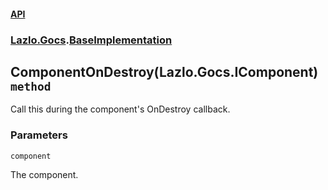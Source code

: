#### [API](./API.md 'API')
### [Lazlo.Gocs](./API.md#Lazlo-Gocs 'Lazlo.Gocs').[BaseImplementation](./Lazlo-Gocs-BaseImplementation.md 'Lazlo.Gocs.BaseImplementation')
## ComponentOnDestroy(Lazlo.Gocs.IComponent) `method`
Call this during the component's OnDestroy callback.
### Parameters

<a name='Lazlo-Gocs-BaseImplementation-ComponentOnDestroy(Lazlo-Gocs-IComponent)-component'></a>
`component`

The component.
